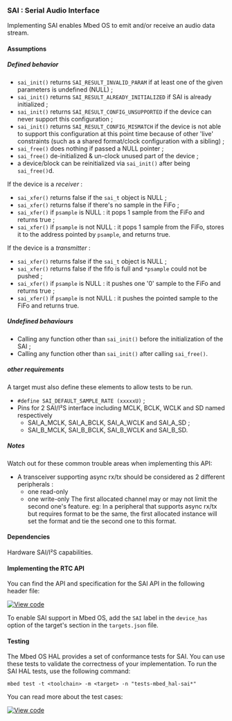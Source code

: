 ### SAI : Serial Audio Interface

Implementing SAI enables Mbed OS to emit and/or receive an audio data stream.

#### Assumptions

##### Defined behavior

- `sai_init()` returns `SAI_RESULT_INVALID_PARAM`  if at least one of the given parameters is undefined (NULL) ;
- `sai_init()` returns `SAI_RESULT_ALREADY_INITIALIZED` if SAI is already initialized ;
- `sai_init()` returns `SAI_RESULT_CONFIG_UNSUPPORTED` if the device can never support this configuration ;
- `sai_init()` returns `SAI_RESULT_CONFIG_MISMATCH` if the device is not able to support this configuration at this point time because of other 'live' constraints (such as a shared format/clock configuration with a sibling) ;
- `sai_free()` does nothing if passed a NULL pointer ;
- `sai_free()` de-initialized & un-clock unused part of the device ;
- a device/block can be reinitialized via `sai_init()` after being `sai_free()`d.

If the device is a *receiver* :
- `sai_xfer()` returns false if the `sai_t` object is NULL ;
- `sai_xfer()` returns false if there's no sample in the FiFo ;
- `sai_xfer()` if `psample` is NULL : it pops 1 sample from the FiFo and returns true ;
- `sai_xfer()` if `psample` is not NULL : it pops 1 sample from the FiFo, stores it to the address pointed by `psample`,  and returns true.

If the device is a *transmitter* :
- `sai_xfer()` returns false if the `sai_t` object is NULL ;
- `sai_xfer()` returns false if the fifo is full and `*psample` could not be pushed ;
- `sai_xfer()` if `psample` is NULL : it pushes one '0' sample to the FiFo and returns true ;
- `sai_xfer()` if `psample` is not NULL : it pushes the pointed sample to the FiFo and returns true.

##### Undefined behaviours

- Calling any function other than `sai_init()` before the initialization of the SAI ;
- Calling any function other than `sai_init()` after calling `sai_free()`.

##### other requirements

A target must also define these elements to allow tests to be run.
- `#define SAI_DEFAULT_SAMPLE_RATE (xxxxxU)` ;
- Pins for 2 SAI/I²S interface including MCLK, BCLK, WCLK and SD named respectively
  - SAI_A_MCLK, SAI_A_BCLK, SAI_A_WCLK and SAI_A_SD ;
  - SAI_B_MCLK, SAI_B_BCLK, SAI_B_WCLK and SAI_B_SD.

##### Notes

Watch out for these common trouble areas when implementing this API:

 - A transceiver supporting async rx/tx should be considered as 2 different peripherals :
   - one read-only
   - one write-only
   The first allocated channel may or may not limit the second one's feature.
   eg:
   In a peripheral that supports async rx/tx but requires format to be the same, the first allocated instance will set the format and tie the second one to this format.

#### Dependencies

Hardware SAI/I²S capabilities.

#### Implementing the RTC API

You can find the API and specification for the SAI API in the following header file:

[![View code](https://www.mbed.com/embed/?type=library)](http://os-doc-builder.test.mbed.com/docs/development/feature-hal-spec-sai/group__hal__sai.html)

To enable SAI support in Mbed OS, add the `SAI` label in the `device_has` option of the target's section in the `targets.json` file.

#### Testing

The Mbed OS HAL provides a set of conformance tests for SAI. You can use these tests to validate the correctness of your implementation. To run the SAI HAL tests, use the following command:

```
mbed test -t <toolchain> -m <target> -n "tests-mbed_hal-sai*"
```

You can read more about the test cases:

 [![View code](https://www.mbed.com/embed/?type=library)](http://os-doc-builder.test.mbed.com/docs/development/feature-hal-spec-sai/group__hal__sai__tests.html)
